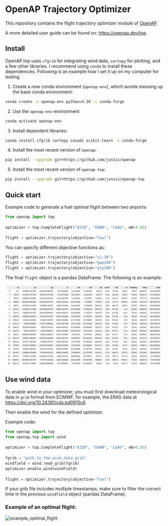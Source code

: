 # OpenAP Trajectory Optimizer

This repository contains the flight trajectory optimizer module of [OpenAP](https://github.com/junzis/openap).

A more detailed user guide can be found on: https://openap.dev/top.


## Install

OpenAP.top uses `cfgrib` for integrating wind data, `cartopy` for plotting, and a few other libraries. I recommend using `conda` to install these dependencies. Following is an example how I set it up on my computer for testing.

1. Create a new conda environment (`openap-env`), which avoids messing up the base conda environment:
```sh
conda create -n openap-env python=3.10 -c conda-forge
```
2. Use the `openap-env` environment
```sh
conda activate openap-env
```
3. Install dependent libraries:
```sh
conda install cfgrib cartopy casadi scikit-learn -c conda-forge
```
4. Install the most recent version of `openap`:
```sh
pip install --upgrade git+https://github.com/junzis/openap
```
5. Install the most recent version of `openap-top`:
```sh
pip install --upgrade git+https://github.com/junzis/openap-top
```


## Quick start

Example code to generate a fuel optimal flight between two airports:

```python
from openap import top

optimizer = top.CompleteFlight("A320", "EHAM", "LGAV", m0=0.85)

flight = optimizer.trajectory(objective="fuel")
```

You can specify different objective functions as:

```python
flight = optimizer.trajectory(objective="ci:30")
flight = optimizer.trajectory(objective="gwp100")
flight = optimizer.trajectory(objective="gtp100")
```

The final `flight` object is a pandas DataFrame. The following is an example:

![example_optimal_flight](./docs/_static/flight_dataframe.png)

## Use wind data

To enable wind in your optimizer, you must first download meteorological data in `grib` format from ECMWF, for example, the ERA5 data at https://doi.org/10.24381/cds.bd0915c6. 

Then enable the wind for the defined optimizer. 

Example code:

```python
from openap import top
from openap.top import wind

optimizer = top.CompleteFlight("A320", "EHAM", "LGAV", m0=0.85)

fgrib = "path_to_the_wind_data.grib"
windfield = wind.read_grib(fgrib)
optimizer.enable_wind(windfield)

flight = optimizer.trajectory(objective="fuel")
```

If your grib file includes multiple timestamps, make sure to filter the correct time in the previous `windfield` object (pandas DataFrame).


### Example of an optimal flight:

![example_optimal_flight](./docs/_static/optimal_flight_complete_example.png)
